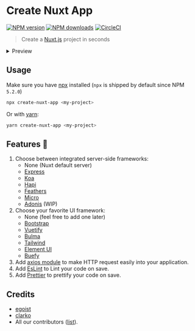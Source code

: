 # Create Nuxt App

[![NPM version](https://img.shields.io/npm/v/create-nuxt-app.svg?style=flat)](https://npmjs.com/package/create-nuxt-app) [![NPM downloads](https://img.shields.io/npm/dm/create-nuxt-app.svg?style=flat)](https://npmjs.com/package/create-nuxt-app) [![CircleCI](https://circleci.com/gh/nuxt-community/create-nuxt-app/tree/master.svg?style=shield)](https://circleci.com/gh/nuxt-community/create-nuxt-app/tree/master)

> Create a [Nuxt.js](https://github.com/nuxt/nuxt.js) project in seconds

<details><summary>Preview</summary>

![preview](https://ooo.0o0.ooo/2017/08/05/5984b16ed9749.gif)
</details>

## Usage

Make sure you have [npx](https://www.npmjs.com/package/npx) installed (`npx` is shipped by default since NPM `5.2.0`)

```bash
npx create-nuxt-app <my-project>
```

Or with [yarn](https://yarnpkg.com/en/):

```bash
yarn create-nuxt-app <my-project>
```

## Features :tada:

1. Choose between integrated server-side frameworks:
    - None (Nuxt default server)
    - [Express](https://github.com/expressjs/express)
    - [Koa](https://github.com/koajs/koa)
    - [Hapi](https://github.com/hapijs/hapi)
    - [Feathers](https://github.com/feathersjs/feathers)
    - [Micro](https://github.com/zeit/micro)
    - [Adonis](https://github.com/adonisjs/adonis-framework) (WIP)
2. Choose your favorite UI framework:
    - None (feel free to add one later)
    - [Bootstrap](https://github.com/bootstrap-vue/bootstrap-vue)
    - [Vuetify](https://github.com/vuetifyjs/vuetify)
    - [Bulma](https://github.com/jgthms/bulma)
    - [Tailwind](https://github.com/tailwindcss/tailwindcss)
    - [Element UI](https://github.com/ElemeFE/element)
    - [Buefy](https://buefy.github.io)
3. Add [axios module](https://github.com/nuxt-community/axios-module) to make HTTP request easily into your application.
4. Add [EsLint](https://eslint.org/) to Lint your code on save.
5. Add [Prettier](https://prettier.io/) to prettify your code on save.

## Credits

- [egoist](https://github.com/egoist)
- [clarko](https://github.com/clarkdo)
- All our contributors ([list](https://github.com/nuxt-community/create-nuxt-app/contributors)).
